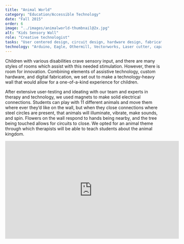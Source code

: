 ```yaml
---
title: "Animal World"
category: "Education/Accessible Technology"
date: "Fall 2015"
order: 6
image: "../images/animalworld-thumbnail@2x.jpg"
alt: "Kids Sensory Wall"
role: "Creative technologist"
tasks: "User centered design, circuit design, hardware design, fabrication, coding"
technology: "Arduino, Eagle, Othermill, Vectorworks, Laser cutter, capactive touch sensors, neopixels, small voltage motors"
---
```


Children with various disabilities crave sensory input, and there are many styles of rooms which assist with this needed stimulation. However, there is room for innovation. Combining elements of assistive technology, custom hardware, and digital fabrication, we set out to make a technology-heavy wall that would allow for a one-of-a-kind experience for children.

After extensive user-testing and ideating with our team and experts in therapy and technology, we used magnets to make solid electrical connections. Students can play with 11 different animals and move them where ever they’d like on the wall, but when they close connections where steel circles are present, that animals will illuminate, vibrate, make sounds, and spin. Flowers on the wall respond to hands being nearby, and the tree being touched allows for circuits to close. We opted for an animal theme through which therapists will be able to teach students about the animal kingdom.

<div class="iframeWrapper">
<iframe width="560" height="315" src="https://www.youtube.com/embed/N__qRoU-y7I" frameborder="0" allow="accelerometer; autoplay; encrypted-media; gyroscope; picture-in-picture" allowfullscreen></iframe>
</div>
